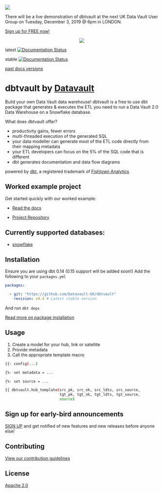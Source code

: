 <p align="left">
  <img src="https://user-images.githubusercontent.com/25080503/69713956-6249de80-10fd-11ea-8120-413db42d50ac.png">
  <p> There will be a live demonstration of dbtvault at the next UK Data Vault User Group on Tuesday, December 3, 2019 @ 6pm in LONDON.
    
  <a href="https://www.meetup.com/UK-Data-Vault-User-Group/events/266604902/">Sign up for FREE now! </a>
  </p>
</p>

<p align="center">
  <img src="https://user-images.githubusercontent.com/25080503/65772647-89525700-e132-11e9-80ff-12ad30a25466.png">
</p>

latest [![Documentation Status](https://readthedocs.org/projects/dbtvault/badge/?version=latest)](https://dbtvault.readthedocs.io/en/latest/?badge=latest)

stable [![Documentation Status](https://readthedocs.org/projects/dbtvault/badge/?version=v0.4)](https://dbtvault.readthedocs.io/en/v0.4/?badge=v0.4)

[past docs versions](https://dbtvault.readthedocs.io/en/latest/changelog/)

# dbtvault by [Datavault](https://www.data-vault.co.uk)

Build your own Data Vault data warehouse! dbtvault is a free to use dbt package that generates & executes the ETL you need to run a Data Vault 2.0 Data Warehouse on a Snowflake database.

What does dbtvault offer?
- productivity gains, fewer errors
- multi-threaded execution of the generated SQL
- your data modeller can generate most of the ETL code directly from their mapping metadata
- your ETL developers can focus on the 5% of the SQL code that is different
- dbt generates documentation and data flow diagrams

powered by [dbt](https://www.getdbt.com/), a registered trademark of [Fishtown Analytics](https://www.fishtownanalytics.com/)

## Worked example project

Get started quickly with our worked example:

- [Read the docs](https://dbtvault.readthedocs.io/en/latest/workedexample/)

- [Project Repository](https://github.com/Datavault-UK/snowflakeDemo)

## Currently supported databases:

- [snowflake](https://www.snowflake.com/about/)

## Installation

Ensure you are using dbt 0.14 (0.15 support will be added soon!)
Add the following to your ```packages.yml```


```yaml
packages:

  - git: "https://github.com/Datavault-UK/dbtvault"
    revision: v0.4 # Latest stable version
```

And run 
```dbt deps```

[Read more on package installation](https://docs.getdbt.com/v0.14.0/docs/package-management)

## Usage

1. Create a model for your hub, link or satellite
2. Provide metadata
3. Call the appropriate template macro

```bash
{{- config(...)                                                           -}}

{%- set metadata = ...                                                    -%}

{%- set source = ...                                                      -%}

{{ dbtvault.hub_template(src_pk, src_nk, src_ldts, src_source,
                         tgt_pk, tgt_nk, tgt_ldts, tgt_source,
                         source)                                           }}
```

## Sign up for early-bird announcements 

[SIGN UP](https://www.data-vault.co.uk/dbtvault/) and get notified of new features and new releases 
before anyone else!

## Contributing
[View our contribution guidelines](CONTRIBUTING.md)

## License
[Apache 2.0](LICENSE.md)